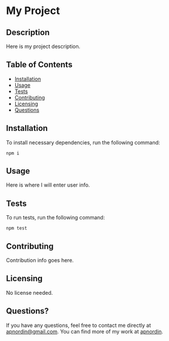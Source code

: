 # My Project

## Description
Here is my project description.

## Table of Contents
* [Installation](#installation)
* [Usage](#usage)
* [Tests](#tests)
* [Contributing](#contributing)
* [Licensing](#licensing)
* [Questions](#questions?)

## Installation
To install necessary dependencies, run the following command:
```
npm i
```

## Usage
Here is where I will enter user info.

## Tests
To run tests, run the following command:
```
npm test
```

## Contributing
Contribution info goes here.

## Licensing
No license needed.

## Questions?
If you have any questions, feel free to contact me directly at apnordin@gmail.com. You can find more of my work at [apnordin](https://github.com/apnordin).

